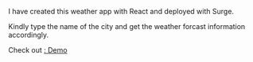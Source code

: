 I have created this weather app with React and deployed with Surge.

Kindly type the name of the city and get the weather forcast information accordingly.

Check out [ : Demo](http://automatic-weatherapp.surge.sh/)
